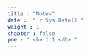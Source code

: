 ```yaml
---
title : "Notes"
date :  "`r Sys.Date()`" 
weight : 1 
chapter : false
pre : " <b> 1.1 </b> "
---
```


## 
